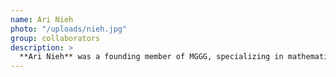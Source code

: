 ```yaml
---
name: Ari Nieh
photo: "/uploads/nieh.jpg"
group: collaborators
description: >
  **Ari Nieh** was a founding member of MGGG, specializing in mathematics pedagogy and communication. He developed and presented materials on gerrymandering and geometry at our Educator Training sessions around the country in 2017-18. He is a co-editor on the MGGG book project tentatively called *Political Geometry*.
---
```

